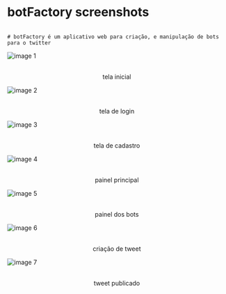 # botFactory screenshots

```console

# botFactory é um aplicativo web para criação, e manipulação de bots para o twitter

```

![image 1](https://github.com/muradpontes/botFactory_scrn/blob/main/1.png?raw=true)
<p align=center>
  <br>
    <span>tela inicial
  <br>
</p>

![image 2](https://github.com/muradpontes/botFactory_scrn/blob/main/2.png?raw=true)
<p align=center>
  <br>
    <span>tela de login
  <br>
</p>

![image 3](https://github.com/muradpontes/botFactory_scrn/blob/main/3.png?raw=true)
<p align=center>
  <br>
    <span>tela de cadastro
  <br>
</p>

![image 4](https://github.com/muradpontes/botFactory_scrn/blob/main/4.png?raw=true)
<p align=center>
  <br>
    <span>painel principal
  <br>
</p>

![image 5](https://github.com/muradpontes/botFactory_scrn/blob/main/5.png?raw=true)
<p align=center>
  <br>
    <span>painel dos bots
  <br>
</p>

![image 6](https://github.com/muradpontes/botFactory_scrn/blob/main/6.png?raw=true)
<p align=center>
  <br>
    <span>criação de tweet
  <br>
</p>

![image 7](https://github.com/muradpontes/botFactory_scrn/blob/main/7.png?raw=true) 
<p align=center>
  <br>
    <span>tweet publicado
  <br>
</p>
